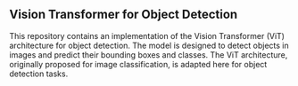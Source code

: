 ## Vision Transformer for Object Detection

This repository contains an implementation of the Vision Transformer (ViT) architecture for object detection. The model is designed to detect objects in images and predict their 
bounding boxes and classes. The ViT architecture, originally proposed for image classification, is adapted here for object detection tasks.
